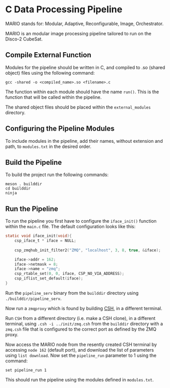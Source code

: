 # C Data Processing Pipeline
MARIO stands for: Modular, Adaptive, Reconfigurable, Image, Orchestrator.

MARIO is an modular image processing pipeline tailored to run on the Disco-2 CubeSat.

## Compile External Function
Modules for the pipeline should be written in C, and compiled to .so (shared object) files using the following command:
```
gcc -shared -o <compiled_name>.so <filename>.c
```

The function within each module should have the name `run()`. This is the function that will be called within the pipeline.

The shared object files should be placed within the `external_modules` directory.

## Configuring the Pipeline Modules
To include modules in the pipeline, add their names, without extension and path, to `modules.txt` in the desired order.

## Build the Pipeline
To build the project run the following commands:
```
meson . builddir
cd builddir
ninja
```

## Run the Pipeline
To run the pipeline you first have to configure the `iface_init()` function within the `main.c` file. The default configuration looks like this:
```C
static void iface_init(void){
    csp_iface_t * iface = NULL;
    
	csp_zmqhub_init_filter2("ZMQ", "localhost", 3, 8, true, &iface);

    iface->addr = 162;
    iface->netmask = 8;
    iface->name = "zmq";
    csp_rtable_set(0, 0, iface, CSP_NO_VIA_ADDRESS);
	csp_iflist_set_default(iface);
}
```

Run the `pipeline_serv` binary from the `builddir` directory using `./builddir/pipeline_serv`.

Now run a `zmqproxy` which is found by building [CSH](https://github.com/discosat/csh), in a different terminal.

Run `CSH` from a different directory (i.e. make a CSH clone), in a different terminal, using `.csh -i ../init/zmq.csh` from the `builddir` directory with a `zmq.csh` file that is configured to the correct port as defined by the ZMQ proxy.

Now access the MARIO node from the resently created CSH terminal by accessing `node 162` (default port), and download the list of parameters using `list download`. Now set the `pipeline_run` parameter to 1 using the command:
```
set pipeline_run 1
```

This should run the pipeline using the modules defined in `modules.txt`.
